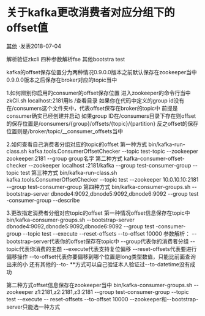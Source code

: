 # 关于kafka更改消费者对应分组下的offset值

[其他](https://www.itread01.com/infolist/其他/1/) ·发表2018-07-04

解析验证zkcli 四种参数解析fse 其他bootstra test



kafka的offset保存位置分为两种情况0.9.0.0版本之前默认保存在zookeeper当中
0.9.0.0版本之后保存在broker对应的topic当中



1.如何辨别你启用的consumer的offset保存位置
进入zookeeper的命令行当中zkCli.sh localhost:2181用ls /查看目录
如果你在代码中定义的group id没有在/consumers这个文件夹中，代表offset保存在broker的topic中
前提是consumer确实已经创建并启动
如果group ID在/consumers目录下存在则offset的保存位置是/consumers/{group}/offsets/{topic}/{partition}
反之offset的保存位置则是/broker/topic/__consumer_offsets当中

2.如何查看自己消费者分组对应的topic的offset
第一种方式
bin/kafka-run-class.sh kafka.tools.ConsumerOffsetChecker --topic test-topic --zookeeper zookeeper:2181 --group group名字
第二种方式
kafka-consumer-offset-checker --zookeeper localhost :2181/kafka --group test-consumer-group --topic test
第三种方式
bin/kafka-run-class.sh kafka.tools.ConsumerOffsetChecker --topic test --zookeeper 10.0.10.10:2181 --group test-consumer-group
第四种方式
bin/kafka-consumer-groups.sh --bootstrap-server dbnode4:9092,dbnode5:9092,dbnode6:9092 --group test -consumer-group --describe

3.更改指定消费者分组对应topic的offset
第一种情况offset信息保存在topic中
bin/kafka-consumer-groups.sh --bootstrap-server dbnode4:9092,dbnode5:9092,dbnode6:9092 --group test -consumer-group --topic test --execute --reset-offsets --to-offset 10000
参数解析： --bootstrap-server代表你的offset保存在topic中
--group代表你的消费者分组
--topic代表你消费的主题
--execute代表支持复位偏移
--reset-offsets代表要进行偏移操作
--to-offset代表你要偏移到哪个位置是long类型数值，只能比前面查询出来的小
还有其他的--to- **方式可以自己验证本人验证过--to-datetime没有成功

第二种方式offset信息保存在zookeeper当中
bin/kafka-consumer-groups.sh --zookeeper z1:2181,z2:2181,z3:2181 --group test-consumer-group --topic test --execute -- reset-offsets --to-offset 10000
--zookeeper和--bootstrap-server只能选一种方式